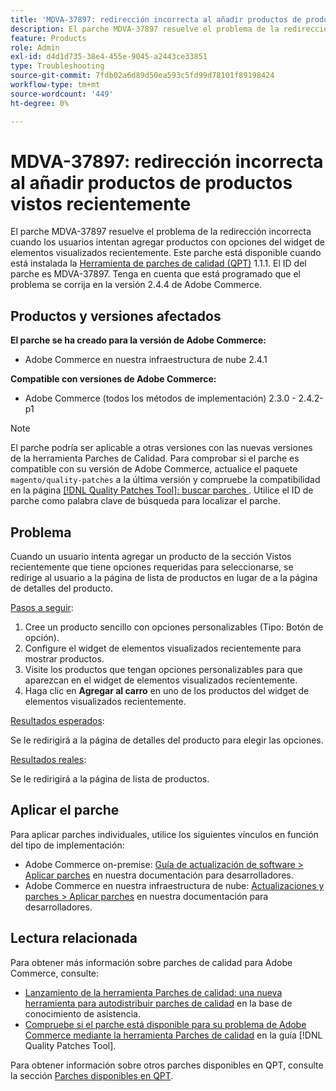 ```yaml
---
title: 'MDVA-37897: redirección incorrecta al añadir productos de productos vistos recientemente'
description: El parche MDVA-37897 resuelve el problema de la redirección incorrecta cuando los usuarios intentan agregar productos con opciones del widget de elementos visualizados recientemente. Este parche está disponible cuando está instalada la [Quality Patches Tool (QPT)](https://experienceleague.adobe.com/es/docs/commerce-operations/tools/quality-patches-tool/quality-patches-tool-to-self-serve-quality-patches) 1.1.1. El ID del parche es MDVA-37897. Tenga en cuenta que está programado que el problema se corrija en la versión 2.4.4 de Adobe Commerce.
feature: Products
role: Admin
exl-id: d4d1d735-38e4-455e-9045-a2443ce33851
type: Troubleshooting
source-git-commit: 7fdb02a6d89d50ea593c5fd99d78101f89198424
workflow-type: tm+mt
source-wordcount: '449'
ht-degree: 0%

---
```


# MDVA-37897: redirección incorrecta al añadir productos de productos vistos recientemente

El parche MDVA-37897 resuelve el problema de la redirección incorrecta cuando los usuarios intentan agregar productos con opciones del widget de elementos visualizados recientemente. Este parche está disponible cuando está instalada la [Herramienta de parches de calidad (QPT)](https://experienceleague.adobe.com/es/docs/commerce-operations/tools/quality-patches-tool/quality-patches-tool-to-self-serve-quality-patches) 1.1.1. El ID del parche es MDVA-37897. Tenga en cuenta que está programado que el problema se corrija en la versión 2.4.4 de Adobe Commerce.

## Productos y versiones afectados

**El parche se ha creado para la versión de Adobe Commerce:**

* Adobe Commerce en nuestra infraestructura de nube 2.4.1

**Compatible con versiones de Adobe Commerce:**

* Adobe Commerce (todos los métodos de implementación) 2.3.0 - 2.4.2-p1

>[!NOTE]
>
>El parche podría ser aplicable a otras versiones con las nuevas versiones de la herramienta Parches de Calidad. Para comprobar si el parche es compatible con su versión de Adobe Commerce, actualice el paquete `magento/quality-patches` a la última versión y compruebe la compatibilidad en la página [[!DNL Quality Patches Tool]: buscar parches ](https://experienceleague.adobe.com/es/docs/commerce-operations/tools/quality-patches-tool/quality-patches-tool-to-self-serve-quality-patches). Utilice el ID de parche como palabra clave de búsqueda para localizar el parche.

## Problema

Cuando un usuario intenta agregar un producto de la sección Vistos recientemente que tiene opciones requeridas para seleccionarse, se redirige al usuario a la página de lista de productos en lugar de a la página de detalles del producto.

<u>Pasos a seguir</u>:

1. Cree un producto sencillo con opciones personalizables (Tipo: Botón de opción).
1. Configure el widget de elementos visualizados recientemente para mostrar productos.
1. Visite los productos que tengan opciones personalizables para que aparezcan en el widget de elementos visualizados recientemente.
1. Haga clic en **Agregar al carro** en uno de los productos del widget de elementos visualizados recientemente.

<u>Resultados esperados</u>:

Se le redirigirá a la página de detalles del producto para elegir las opciones.

<u>Resultados reales</u>:

Se le redirigirá a la página de lista de productos.

## Aplicar el parche

Para aplicar parches individuales, utilice los siguientes vínculos en función del tipo de implementación:

* Adobe Commerce on-premise: [Guía de actualización de software > Aplicar parches](https://experienceleague.adobe.com/es/docs/commerce-operations/tools/quality-patches-tool/usage) en nuestra documentación para desarrolladores.
* Adobe Commerce en nuestra infraestructura de nube: [Actualizaciones y parches > Aplicar parches](https://experienceleague.adobe.com/es/docs/commerce-cloud-service/user-guide/develop/upgrade/apply-patches) en nuestra documentación para desarrolladores.

## Lectura relacionada

Para obtener más información sobre parches de calidad para Adobe Commerce, consulte:

* [Lanzamiento de la herramienta Parches de calidad: una nueva herramienta para autodistribuir parches de calidad](https://experienceleague.adobe.com/es/docs/commerce-operations/tools/quality-patches-tool/quality-patches-tool-to-self-serve-quality-patches) en la base de conocimiento de asistencia.
* [Compruebe si el parche está disponible para su problema de Adobe Commerce mediante la herramienta Parches de calidad](/help/tools/quality-patches-tool/patches-available-in-qpt/check-patch-for-magento-issue-with-magento-quality-patches.md) en la guía [!DNL Quality Patches Tool].

Para obtener información sobre otros parches disponibles en QPT, consulte la sección [Parches disponibles en QPT](https://experienceleague.adobe.com/tools/commerce-quality-patches/index.html?lang=es).
